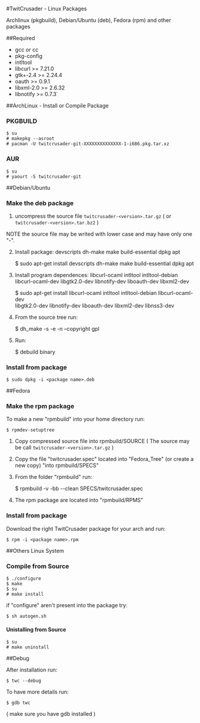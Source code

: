 #TwitCrusader - Linux Packages

Archlinux (pkgbuild), Debian/Ubuntu (deb), Fedora (rpm) and other packages

##Required

* gcc or cc
* pkg-config
* intltool
* libcurl >= 7.21.0
* gtk+-2.4 >= 2.24.4
* oauth >= 0.9.1
* libxml-2.0 >= 2.6.32
* libnotify >= 0.7.3`


##ArchLinux - Install or Compile Package

### PKGBUILD
    $ su
    # makepkg --asroot
    # pacman -U twitcrusader-git-XXXXXXXXXXXXXX-1-i686.pkg.tar.xz

### AUR
    $ su
    # yaourt -S twitcrusader-git


##Debian/Ubuntu

### Make the deb package

1) uncompress the source file `twitcrusader-<version>.tar.gz` ( or `twitcrusader-<version>.tar.bz2` )

NOTE the source file may be writed with lower case and may have only one  "-". 

2) Install package:  devscripts dh-make make build-essential dpkg apt

    $ sudo apt-get install devscripts dh-make make build-essential dpkg apt

3) Install program dependences: libcurl-ocaml intltool intltool-debian libcurl-ocaml-dev 
   libgtk2.0-dev libnotify-dev liboauth-dev libxml2-dev

    $ sudo apt-get install libcurl-ocaml intltool intltool-debian libcurl-ocaml-dev \
    libgtk2.0-dev libnotify-dev liboauth-dev libxml2-dev libnss3-dev

4) From the source tree run:

    $ dh_make -s -e <email address> -n –copyright gpl

5) Run:

    $ debuild binary 

### Install from package

    $ sudo dpkg -i <package name>.deb


##Fedora

### Make the rpm package

To make a new "rpmbuild" into your home directory run:

    $ rpmdev-setuptree

1) Copy compressed source file into rpmbuild/SOURCE
	( The source may be call `twitcrusader-<version>.tar.gz` )

2) Copy the file "twitcrusader.spec" located into "Fedora_Tree" (or create a new copy) "into rpmbuild/SPECS"

3) From the folder "rpmbuild" run:

    $ rpmbuild -v -bb --clean SPECS/twitcrusader.spec

4) The rpm package are located into "rpmbuild/RPMS"


### Install from package

Download the right TwitCrusader package for your arch and run:

    $ rpm -i <package name>.rpm

##Others Linux System

### Compile from Source
    $ ./configure
    $ make
    $ su
    # make install

if "configure" aren't present into the package try:

    $ sh autogen.sh

#### Unistalling from Source
    $ su
    # make uninstall
    
    
##Debug

After installation run:

    $ twc --debug

To have more details run:

    $ gdb twc

( make sure you have gdb installed )